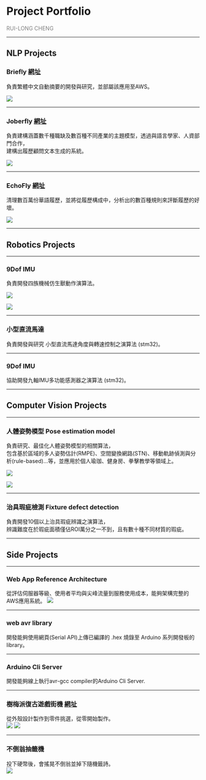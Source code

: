 # Project Portfolio
<font color=gray>RUI-LONG CHENG<br> </font>

---


## NLP Projects<br>

### Briefly [網址](https://www.flyingcrazyer.com/briefly-beta)<br>

負責繁體中文自動摘要的開發與研究，並部屬該應用至AWS。<br>

![](https://i.imgur.com/IksuTEc.png)


---



### Joberfly [網址](https://www.flyingcrazyer.com/briefly-beta)<br>

負責建構涵蓋數千種職缺及數百種不同產業的主題模型，透過與語言學家、人資部門合作，<br>
建構出履歷顧問文本生成的系統。<br>

![](https://i.imgur.com/cXOHoTm.png)

---


### EchoFly  [網址](https://www.flyingcrazyer.com/echofly-beta)<br>

清理數百萬份華語履歷，並將從履歷構成中，分析出的數百種規則來評斷履歷的好壞。

![](https://i.imgur.com/DltQGGx.png)

---


## Robotics Projects<br>

---


### 9Dof IMU

負責開發四族機械仿生獸動作演算法。

![](https://i.imgur.com/KSWSMg8.jpg)

![](https://i.imgur.com/16gRiId.jpg)


---


### 小型直流馬達

負責開發與研究 小型直流馬達角度與轉速控制之演算法 (stm32)。


---


### 9Dof IMU

協助開發九軸IMU多功能感測器之演算法 (stm32)。


---


## Computer Vision Projects<br>


---


### 人體姿勢模型 Pose estimation model

負責研究、最佳化人體姿勢模型的相關算法，<br>
包含基於區域的多人姿勢估計(RMPE)、空間變換網路(STN)、移動軌跡偵測與分析(rule-based)...等，並應用於個人瑜珈、健身房、拳擊教學等領域上。

![](https://i.imgur.com/E7V4LaM.png)

![](https://i.imgur.com/q0gUwsj.jpg)

---


### 治具瑕疵檢測 Fixture defect detection

負責開發10個以上治具瑕疵辨識之演算法，<br>
辨識難度在於瑕疵面積僅佔ROI萬分之一不到，且有數十種不同材質的瑕疵。


---


## Side Projects<br>

---


### Web App Reference Architecture

從評估伺服器等級、使用者平均與尖峰流量到服務使用成本，能夠架構完整的AWS應用系統。
![](https://i.imgur.com/gNirLqb.png)


---



### web avr library

開發能夠使用網頁(Serial API)上傳已編譯的 .hex 燒錄至 Arduino 系列開發板的library。


---



### Arduino Cli Server

開發能夠線上執行avr-gcc compiler的Arduino Cli Server.


---



### 樹梅派復古遊戲街機 [網址](https://www.dcard.tw/f/handicrafts/p/228119219)<br>

從外殼設計製作到零件挑選，從零開始製作。<br>
![](https://i.imgur.com/qL39BQ0.jpg)
![](https://i.imgur.com/675UdGs.jpg)


---


### 不倒翁抽籤機<br>

投下硬幣後，會搖晃不倒翁並掉下隨機籤詩。<br>
![](https://i.imgur.com/CHsar3Z.jpg)
